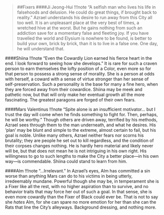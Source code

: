 >##Fixers
####Ji Jeong-Hui
!!!note “A selfish man who lives his life in falsehoods and delusion. He could do great things, if brought back to reality.”
Azrael understands his desire to run away from this City all too well. It is an unpleasant place at the very best of times, a wretched hive at the worst. But he gains nothing from such an addiction save for a momentary false and fleeting joy.
If you have travelled the world and Elysium is nowhere to be found, is better to build your own, brick by brick, than it is to live in a false one. One day, he will understand that.

####Shiina
!!!note “Even the Cowardly Lion earned his fierce heart in the end. I look forward to seeing how she develops.”
It is rare for such a craven person to earn themselves the lofty position of a Color, even more so for that person to possess a strong sense of morality. She is a person at odds with herself, a coward with a sense of virtue stronger than her sense of self-preservation. Such a personality is the base for many a fine hero, when they are forced away from their cowardice. Shiina may be meek and pathetic now, but that will only make her eventual growth all the more fascinating.
The greatest paragons are forged of their own fears.

####Mars Valentinus
!!!note “Spite alone is an insufficient motivator… but I trust the day will come when he finds something to fight for. Then, perhaps, he will be worthy.”
Though others are driven away, terrified by his methods, Azrael sees through them to the man underneath, and what he desires. His ‘plan’ may be blunt and simple to the extreme, almost certain to fail, but his goal is noble. Unlike many others, Azrael neither fears nor scorns his brutality; they are people he set out to kill regardless, and the condition of their corpses changes nothing. 
He is hardly hero material and likely never will be, but that does not mean he is not intriguing in his own right. His willingness to go to such lengths to make the City a better place—in his own way—is commendable.
Shiina could stand to learn from him.

####Alm
!!!note “…Irrelevant.”
In Azrael’s eyes, Alm has committed a sin worse than anything Mars can do to his victims in being utterly, irredeemably mundane. Powerful though she may be, in temperament she is a Fixer like all the rest, with no higher aspiration than to survive, and no behavior traits that may force her out of such a goal.
In that sense, she is even more cowardly than the Fixer of Black could ever be.
That is not to say she *hates* Alm, for she can spare no more emotion for her than she can the Rats that line the City’s alleyways. Background dressing, and nothing more.